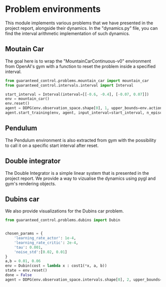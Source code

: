 # Problem environments

This module implements various problems that we have presented in the project report, alongside their dynamics. In the "dynamics.py" file, you can find the interval arithmetic implementation of such dynamics.

## Moutain Car

The goal here is to wrap the "MountainCarContinuous-v0" environment from OpenAI's gym with a function to reset the problem inside a specified interval.

```python
from guaranteed_control.problems.mountain_car import mountain_car
from guaranteed_control.intervals.interval import Interval

start_interval = Interval(interval=[[-0.6, -0.4], [-0.07, 0.07]])
env = mountain_car()
env.reset()
agent = DDPG(env.observation_space.shape[0], 1, upper_bounds=env.action_space.high, n_layer1=16, n_layer2=16, batch_size=16, noise_std=0.4, epsilon_s=0.05, lambda_smooth=0, D_s=10)
agent.start_training(env, agent, input_interval=start_interval, n_episodes=600)
```

## Pendulum

The Pendulum environment is also extracted from gym with the possibility to call it on a specific start interval after reset.

## Double integrator

The Double Integrator is a simple linear system that is presented in the project report. We provide a way to vizualise the dynamics using pygl and gym's rendering objects.

## Dubins car

We also provide visualizations for the Dubins car problem.

```python
from guaranteed_control.problems.dubins import Dubin


chosen_params = {
    'learning_rate_actor': 1e-4, 
    'learning_rate_critic': 2e-4,
    'tau': 0.001,
    'noise_std':[0.02, 0.01]
}
a,b = 0.01, 0.06
env = Dubin(cost = lambda x : cost1(*x, a, b))
state = env.reset()
done = False
agent = DDPG(env.observation_space.intervals.shape[0], 2, upper_bounds=env.action_space.high_low()[1], n_layer1=64, n_layer2=64, batch_size=16, **chosen_params)
```
